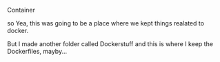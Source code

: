 Container

so Yea, this was going to be a place where
we kept things realated to docker.

But I made another folder called Dockerstuff and 
this is where I keep the Dockerfiles, mayby...

